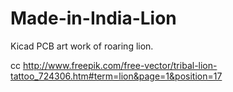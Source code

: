 # Made-in-India-Lion
Kicad PCB art work of roaring lion.

cc http://www.freepik.com/free-vector/tribal-lion-tattoo_724306.htm#term=lion&page=1&position=17
